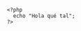 <html>
  <head>
<title> ELEMENTO DE PRUEBA </title>
    </head>
  
  <body>
    
     <?php 
       echo "Hola qué tal";    
     ?>
    
  </body>
</html>
